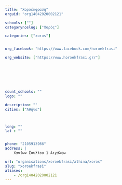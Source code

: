 ```yaml
---
title: "Χοροέκφραση"
orguid: "org14042020002121"

schools: [""]
categorynoslug: ["Χορός"]

categories: ["xoros"]


org_facebook: "https://www.facebook.com/horoekfrasi"

org_website: ["https://www.horoekfrasi.gr/"]







count_schools: ""
logo: ""

description: ""
cities: ["Αθήνα"]



long: ""
lat : ""


phone: "2105913986"
address: |
    Χανίων Σουλίου 1 Αιγάλεω

url: "organisations/xoroekfrasi/athina/xoros"
slug: "xoroekfrasi"
aliases:
    - /org14042020002121
---
```



